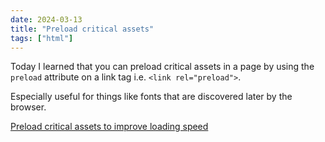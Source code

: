 ```yaml
---
date: 2024-03-13
title: "Preload critical assets"
tags: ["html"]
---
```



Today I learned that you can preload critical assets in a page by using the `preload` attribute on a link tag i.e. `<link rel="preload">`.

Especially useful for things like fonts that are discovered later by the browser.

[Preload critical assets to improve loading speed](https://web.dev/articles/preload-critical-assets)